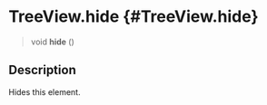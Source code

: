 TreeView.hide {#TreeView.hide}
=============

> void **hide** ()

Description
-----------

Hides this element.
